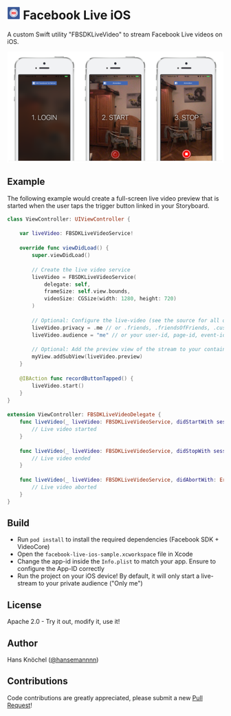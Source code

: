 # <img src="./assets/facebook-live-logo.png" width="30" alt="" />&nbsp;Facebook Live iOS
A custom Swift utility "FBSDKLiveVideo" to stream Facebook Live videos on iOS.

<img alt="App Store" src="./assets/sample-app-preview.png" width="900" />

## Example
The following example would create a full-screen live video preview that is started when the user taps
the trigger button linked in your Storyboard.

```swift 
class ViewController: UIViewController {
    
    var liveVideo: FBSDKLiveVideoService!

    override func viewDidLoad() {
        super.viewDidLoad()
      
        // Create the live video service
        liveVideo = FBSDKLiveVideoService(
            delegate: self,
            frameSize: self.view.bounds,
            videoSize: CGSize(width: 1280, height: 720)
        )
        
        // Optional: Configure the live-video (see the source for all options)
        liveVideo.privacy = .me // or .friends, .friendsOfFriends, .custom
        liveVideo.audience = "me" // or your user-id, page-id, event-id, group-id, ...
        
        // Optional: Add the preview view of the stream to your container view.
        myView.addSubView(liveVideo.preview)
    }
    
    @IBAction func recordButtonTapped() {
        liveVideo.start()
    }    
}

extension ViewController: FBSDKLiveVideoDelegate {
    func liveVideo(_ liveVideo: FBSDKLiveVideoService, didStartWith session: VCSimpleSession) {
        // Live video started
    }

    func liveVideo(_ liveVideo: FBSDKLiveVideoService, didStopWith session: VCSimpleSession) {
        // Live video ended
    }

    func liveVideo(_ liveVideo: FBSDKLiveVideoService, didAbortWith: Error) {
        // Live video aborted
    }
}
```

## Build
* Run `pod install` to install the required dependencies (Facebook SDK + VideoCore)
* Open the `facebook-live-ios-sample.xcworkspace` file in Xcode
* Change the app-id inside the `Info.plist` to match your app. Ensure to configure the App-ID correctly
* Run the project on your iOS device! By default, it will only start a live-stream to your private audience ("Only me")

## License
Apache 2.0 - Try it out, modify it, use it!

## Author
Hans Knöchel ([@hansemannnn](https://twitter.com/hansemannnn))

## Contributions
Code contributions are greatly appreciated, please submit a new [Pull Request](https://github.com/hansemannn/facebook-live-ios/pull/new/master)!

